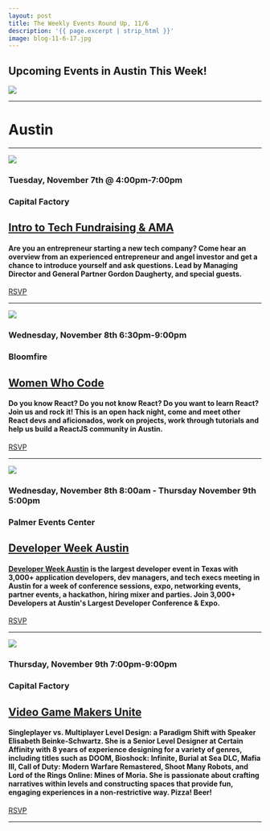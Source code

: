 ```yaml
---
layout: post
title: The Weekly Events Round Up, 11/6
description: '{{ page.excerpt | strip_html }}'
image: blog-11-6-17.jpg
---
```

## Upcoming Events in Austin This Week!

<div class="col-sm-12">
  <img class="img-responsive" src="/assets/images/blog-11-6-17.jpg" />
</div>

---

# **Austin**

---

<div class="col-sm-5">
  <img class="img-responsive" src="/assets/images/Blog-CFLogo.jpg" /> 
</div>

### Tuesday, November 7th @ 4:00pm-7:00pm

### Capital Factory

## [Intro to Tech Fundraising & AMA](https://capitalfactory.com/event/intro-fundraising-texas-ask-anything-gordon-daugherty-austin/) 

#### Are you an entrepreneur starting a new tech company? Come hear an overview from an experienced entrepreneur and angel investor and get a chance to introduce yourself and ask questions. Lead by Managing Director and General Partner Gordon Daugherty, and special guests.  
[RSVP](https://www.eventbrite.com/e/intro-to-fundraising-in-texas-ask-me-anything-with-gordon-daugherty-in-austin-tickets-39084129684 )

---
<div class="col-sm-5"> 
  <img class="img-responsive" src="/assets/images/Blog-women-who-code.jpeg"/> 
</div>

### Wednesday, November 8th 6:30pm-9:00pm

### Bloomfire

## [Women Who Code](https://www.womenwhocode.com/austin) 

#### Do you know React? Do you not know React? Do you want to learn React? Join us and rock it! This is an open hack night, come and meet other React devs and aficionados, work on projects, work through tutorials and help us build a ReactJS community in Austin.
[RSVP]( https://www.meetup.com/Women-Who-Code-Austin/events/243420571//)

---

<div class="col-sm-5"> <img class="img-responsive" src="/assets/images/Blog-Developer-week.jpg" /> </div>

### Wednesday, November 8th 8:00am - Thursday November 9th 5:00pm

### Palmer Events Center

## [Developer Week Austin](http://www.developerweek.com/Austin/)
 
#### [Developer Week Austin](http://www.developerweek.com/Austin/) is the largest developer event in Texas with 3,000+ application developers, dev managers, and tech execs meeting in Austin for a week of conference sessions, expo, networking events, partner events, a hackathon, hiring mixer and parties. Join 3,000+ Developers at Austin's Largest Developer Conference & Expo.
[RSVP](https://www.eventbrite.com/e/developerweek-austin-2017-tickets-35922755930)

---

<div class="col-sm-5"> <img class="img-responsive" src="/assets/images/blog-video-game.jpeg" /> </div>

### Thursday, November 9th 7:00pm-9:00pm

### Capital Factory

## [Video Game Makers Unite]( https://capitalfactory.com/event/video-game-makers-unite/2017-11-09/) 

#### Singleplayer vs. Multiplayer Level Design: a Paradigm Shift with Speaker Elisabeth Beinke-Schwartz. She is a Senior Level Designer at Certain Affinity with 8 years of experience designing for a variety of genres, including titles such as DOOM, Bioshock: Infinite, Burial at Sea DLC, Mafia III, Call of Duty: Modern Warfare Remastered, Shoot Many Robots, and Lord of the Rings Online: Mines of Moria. She is passionate about crafting narratives within levels and constructing spaces that provide fun, engaging experiences in a non-restrictive way. **Pizza! Beer!**
[RSVP](https://www.meetup.com/Video-Game-Makers-Unite/events/243631331/)

---
